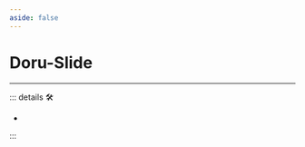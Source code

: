 ```yaml
---
aside: false
---
```

# Doru-Slide

---

<!-- =================================================== -->
<!-- =================================================== -->
<!-- =================================================== -->
<!-- =================================================== -->
<!-- =================================================== -->
::: details 🛠

-

:::
